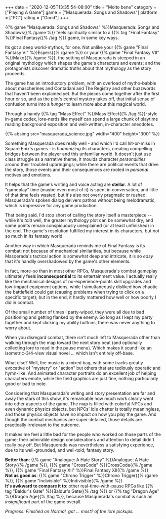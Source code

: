 +++
date = "2020-12-05T13:35:54-08:00"
title = "Molto bene"
category = ["Playing A Game"]
game = ["Masquerada: Songs and Shadows"]
platform = ["PC"]
rating = ["Good"]
+++

{{% game "Masquerada: Songs and Shadows" %}}Masquerada: Songs and Shadows{{% /game %}} feels spiritually similar to a {{% tag "Final Fantasy" %}}Final Fantasy{{% /tag %}} game, in some key ways.

Its got a deep world-mythos, for one.  Not unlike your {{% game "Final Fantasy VI" %}}Espers{{% /game %}} or your {{% game "Final Fantasy VII" %}}Mako{{% /game %}}, the setting of Masquerada is steeped in an original mythology which shapes the game's characters and events; and the protagonists discover dramatic truths about that mythology as the story proceeds.

The game has an introductory problem, with an overload of mytho-babble about mascherines and Contadani and The Registry and other buzzwords that haven't been explained yet.  But the pieces come together after the first hour or so, and as the plot's central mystery takes off, that initial sense of confusion turns into a <i>hunger</i> to learn more about this magical world.

Through a handy {{% tag "Mass Effect" %}}Mass Effect{{% /tag %}}-style in-game codex, lore-nerds like myself can spend a large chunk of playtime reading background exposition and well-written, in-character anecdotes.

{{% absimg src="masquerada_science.jpg" width="400" height="300" %}}

Something Masquerada does really well - and which I'd call hit-or-miss in Square Enix's games - is <i>humanizing</i> its characters, creating compelling bridges between the player and this unfamiliar world.  It doesn't just use class struggle as a narrative theme, it moulds character <i>personalities</i> around their troubled upbringings; while there are political events that drive the story, those events and their consequences are rooted in <i>personal</i> motives and emotions.

It helps that the game's writing and voice acting are <b>stellar</b>.  A lot of "gameplay" time (maybe even most of it) is spent in conversation, and little of that time feels wasted, but it's also not overly pragmatic or rushed.  Masquerada's spoken dialog delivers pathos without being melodramatic, which is impressive for any game production.

That being said, I'd stop short of calling the story itself a masterpiece -- while it's <i>told</i> well, the greater mythology plot can be somewhat dry, and some points remain conspicuously unexplained (or at least unfinished) in the end.  The game's resolution fulfilled my interest in its characters, but not so much in its fantasy world.

Another way in which Masquerada reminds me of Final Fantasy is its combat: not because of mechanical similarities, but because while Masqerada's tactical action is somewhat deep and intricate, it is so <i>easy</i> that it's handily overshadowed by the game's other elements.

In fact, more-so than in most other RPGs, Masquerada's combat gameplay ultimately feels <b>inconsequential</b> to its entertainment value.  I actually really like the mechanical designs of no-experience-points skill upgrades and low-impact equipment options, while I simultaneously disliked how chaotic the battlefield could get (causing problems when trying to click on a specific target); but in the end, it hardly mattered how well or how poorly I did in combat.

Of the small number of times I party-wiped, they were all due to bad positioning and getting flanked by the enemy.  So long as I kept my party together and kept clicking my ability buttons, there was never anything to worry about.

When you disregard combat, there isn't much left to Masquerada other than walking through the map toward the next story beat (and optionally collecting lore to read in the pause menu).  Which makes it sound like an isometric-3/4-view visual novel ... which isn't entirely off-base.

What else?  Well, the music is a mixed bag, with some tracks greatly evocative of "mystery" or "action" but others that are tediously operatic and hymn-like.  And animated character portraits do an excellent job of helping characters emote, while the field graphics are just fine, nothing particularly good or bad to note.

Considering that Masquerada's writing and story presentation are far and away the stars of this show, it's remarkable how much <i>work</i> clearly went into other aspects of the game.  The map is filled with colorful NPCs and even dynamic physics objects, but NPCs' idle chatter is totally meaningless, and those physics objects have no impact on how you play the game.  And though the combat mechanics are super-detailed, those details are practically irrelevant to the outcome.

It makes me feel a little bad for the people who worked on those parts of the game; their admirable design considerations and attention to detail didn't really pay off.  But Masquerada was nevertheless a satisfying experience, due to its well-grounded, and well-told, fantasy story.

<b>Better than</b>: {{% game "Analogue: A Hate Story" %}}Analogue: A Hate Story{{% /game %}}, {{% game "CrossCode" %}}CrossCode{{% /game %}}, {{% game "Final Fantasy XII" %}}Final Fantasy XII{{% /game %}}  
<b>Not as good as</b>: {{% game "Chrono Trigger" %}}Chrono Trigger{{% /game %}}, {{% game "Indivisible" %}}Indivisible{{% /game %}}  
<b>It's awkward to compare it to</b>: other real-time-with-pause RPGs like {{% tag "Baldur's Gate" %}}Baldur's Gate{{% /tag %}} or {{% tag "Dragon Age" %}}Dragon Age{{% /tag %}}, because Masquerada's combat is such an <i>insignificant</i> part of the game overall.

<i>Progress: Finished on Normal, got ... most? of the lore pickups.</i>
